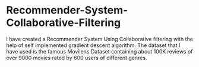 # Recommender-System-Collaborative-Filtering
I have created  a Recommender System Using Collaborative filtering with the help of self implemented gradient descent algorithm.
The dataset that I have used is the famous Movilens Dataset containing about 100K reviews of over 9000 movies rated by 600 users of different genres.
